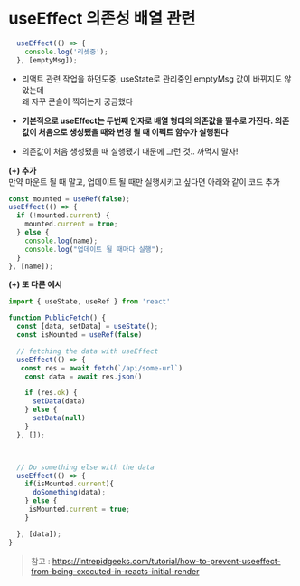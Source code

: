 # useEffect 의존성 배열 관련

```js
  useEffect(() => {
    console.log('리셋중');
  }, [emptyMsg]);
```

* 리액트 관련 작업을 하던도중, useState로 관리중인 emptyMsg 값이 바뀌지도 않았는데   
왜 자꾸 콘솔이 찍히는지 궁금했다

* **기본적으로 useEffect는 두번째 인자로 배열 형태의 의존값을 필수로 가진다. 의존값이 처음으로 생성됐을 때와 변경 될 때 이펙트 함수가 실행된다**

* 의존값이 처음 생성됐을 때 실행됐기 때문에 그런 것.. 까먹지 말자!

**(+) 추가**  
만약 마운트 될 때 말고, 업데이트 될 때만 실행시키고 싶다면 아래와 같이 코드 추가
```js
const mounted = useRef(false);
useEffect(() => {
  if (!mounted.current) {
    mounted.current = true;
  } else {
    console.log(name);
    console.log("업데이트 될 때마다 실행");
  }
}, [name]);
```
**(+) 또 다른 예시**
```js
import { useState, useRef } from 'react'

function PublicFetch() {
  const [data, setData] = useState();
  const isMounted = useRef(false)

  // fetching the data with useEffect
  useEffect(() => {
   const res = await fetch(`/api/some-url`)
    const data = await res.json()

    if (res.ok) {
      setData(data)
    } else {
      setData(null)
    }
  }, []);



  // Do something else with the data
  useEffect(() => {
    if(isMounted.current){
      doSomething(data);
    } else {
     isMounted.current = true;
    }

  }, [data]);
}
```

> 참고 : https://intrepidgeeks.com/tutorial/how-to-prevent-useeffect-from-being-executed-in-reacts-initial-render

